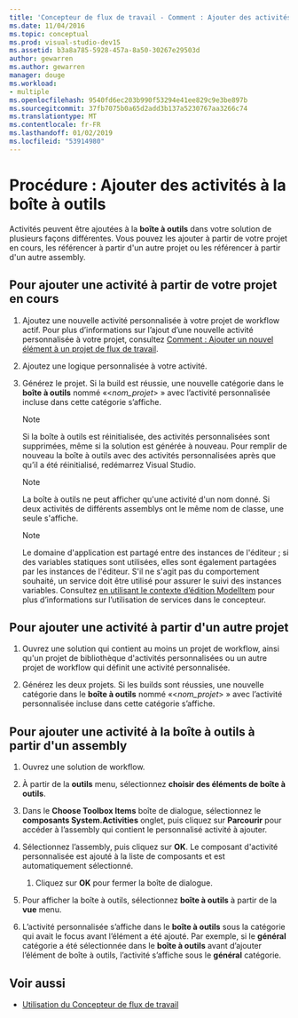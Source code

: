 ```yaml
---
title: 'Concepteur de flux de travail - Comment : Ajouter des activités à la boîte à outils'
ms.date: 11/04/2016
ms.topic: conceptual
ms.prod: visual-studio-dev15
ms.assetid: b3a8a785-5928-457a-8a50-30267e29503d
author: gewarren
ms.author: gewarren
manager: douge
ms.workload:
- multiple
ms.openlocfilehash: 9540fd6ec203b990f53294e41ee829c9e3be897b
ms.sourcegitcommit: 37fb7075b0a65d2add3b137a5230767aa3266c74
ms.translationtype: MT
ms.contentlocale: fr-FR
ms.lasthandoff: 01/02/2019
ms.locfileid: "53914980"
---
```

# <a name="how-to-add-activities-to-the-toolbox"></a>Procédure : Ajouter des activités à la boîte à outils

Activités peuvent être ajoutées à la **boîte à outils** dans votre solution de plusieurs façons différentes. Vous pouvez les ajouter à partir de votre projet en cours, les référencer à partir d'un autre projet ou les référencer à partir d'un autre assembly.

## <a name="to-add-an-activity-from-within-your-current-project"></a>Pour ajouter une activité à partir de votre projet en cours

1.  Ajoutez une nouvelle activité personnalisée à votre projet de workflow actif. Pour plus d’informations sur l’ajout d’une nouvelle activité personnalisée à votre projet, consultez [Comment : Ajouter un nouvel élément à un projet de flux de travail](../workflow-designer/how-to-add-a-new-item-to-a-workflow-project.md).

2.  Ajoutez une logique personnalisée à votre activité.

3.  Générez le projet. Si la build est réussie, une nouvelle catégorie dans le **boîte à outils** nommé «\<*nom_projet*> » avec l’activité personnalisée incluse dans cette catégorie s’affiche.

    > [!NOTE]
    > Si la boîte à outils est réinitialisée, des activités personnalisées sont supprimées, même si la solution est générée à nouveau. Pour remplir de nouveau la boîte à outils avec des activités personnalisées après que qu’il a été réinitialisé, redémarrez Visual Studio.

    > [!NOTE]
    > La boîte à outils ne peut afficher qu'une activité d'un nom donné. Si deux activités de différents assemblys ont le même nom de classe, une seule s'affiche.

    > [!NOTE]
    > Le domaine d'application est partagé entre des instances de l'éditeur ; si des variables statiques sont utilisées, elles sont également partagées par les instances de l'éditeur. S'il ne s'agit pas du comportement souhaité, un service doit être utilisé pour assurer le suivi des instances variables. Consultez [en utilisant le contexte d’édition ModelItem](/dotnet/framework/windows-workflow-foundation/using-the-modelitem-editing-context) pour plus d’informations sur l’utilisation de services dans le concepteur.

## <a name="to-add-an-activity-from-within-a-different-project"></a>Pour ajouter une activité à partir d'un autre projet

1.  Ouvrez une solution qui contient au moins un projet de workflow, ainsi qu'un projet de bibliothèque d'activités personnalisées ou un autre projet de workflow qui définit une activité personnalisée.

2.  Générez les deux projets. Si les builds sont réussies, une nouvelle catégorie dans le **boîte à outils** nommé «\<*nom_projet*> » avec l’activité personnalisée incluse dans cette catégorie s’affiche.

## <a name="to-add-an-activity-to-the-toolbox-from-an-assembly"></a>Pour ajouter une activité à la boîte à outils à partir d'un assembly

1.  Ouvrez une solution de workflow.

2.  À partir de la **outils** menu, sélectionnez **choisir des éléments de boîte à outils**.

3.  Dans le **Choose Toolbox Items** boîte de dialogue, sélectionnez le **composants System.Activities** onglet, puis cliquez sur **Parcourir** pour accéder à l’assembly qui contient le personnalisé activité à ajouter.

4.  Sélectionnez l’assembly, puis cliquez sur **OK**. Le composant d'activité personnalisée est ajouté à la liste de composants et est automatiquement sélectionné.

    1.  Cliquez sur **OK** pour fermer la boîte de dialogue.

5.  Pour afficher la boîte à outils, sélectionnez **boîte à outils** à partir de la **vue** menu.

6.  L’activité personnalisée s’affiche dans le **boîte à outils** sous la catégorie qui avait le focus avant l’élément a été ajouté. Par exemple, si le **général** catégorie a été sélectionnée dans le **boîte à outils** avant d’ajouter l’élément de boîte à outils, l’activité s’affiche sous le **général** catégorie.

## <a name="see-also"></a>Voir aussi

- [Utilisation du Concepteur de flux de travail](developing-applications-with-the-workflow-designer.md)
